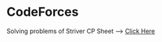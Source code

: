 # CodeForces
Solving problems of Striver CP Sheet --> [Click Here](https://takeuforward.org/interview-experience/strivers-cp-sheet)
